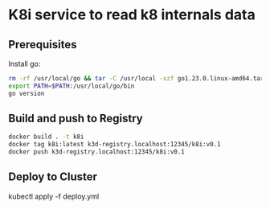 # K8i service to read k8 internals data


## Prerequisites

Install go:

```sh
rm -rf /usr/local/go && tar -C /usr/local -xzf go1.23.0.linux-amd64.tar.gz
export PATH=$PATH:/usr/local/go/bin
go version
```


## Build and push to Registry

```sh
docker build . -t k8i
docker tag k8i:latest k3d-registry.localhost:12345/k8i:v0.1
docker push k3d-registry.localhost:12345/k8i:v0.1
```


## Deploy to Cluster

kubectl apply -f deploy.yml



